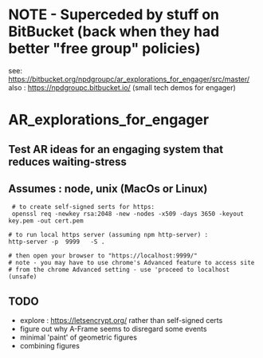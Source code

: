 # NOTE - Superceded by stuff on BitBucket (back when they had better "free group" policies) 
see:  https://bitbucket.org/npdgroupc/ar_explorations_for_engager/src/master/
also : https://npdgroupc.bitbucket.io/  (small tech demos for engager)

# AR_explorations_for_engager

## Test AR ideas for an engaging system that reduces waiting-stress

## Assumes : node,  unix (MacOs or Linux)

````
 # to create self-signed serts for https:
 openssl req -newkey rsa:2048 -new -nodes -x509 -days 3650 -keyout key.pem -out cert.pem
````


````
# to run local https server (assuming npm http-server) :
http-server -p  9999   -S .

# then open your browser to "https://localhost:9999/"
# note - you may have to use chrome's Advanced feature to access site
# from the chrome Advanced setting - use 'proceed to localhost (unsafe)

````

## TODO
* explore : https://letsencrypt.org/ rather than self-signed certs
* figure out why A-Frame seems to disregard some events
* minimal 'paint' of geometric figures
* combining figures
